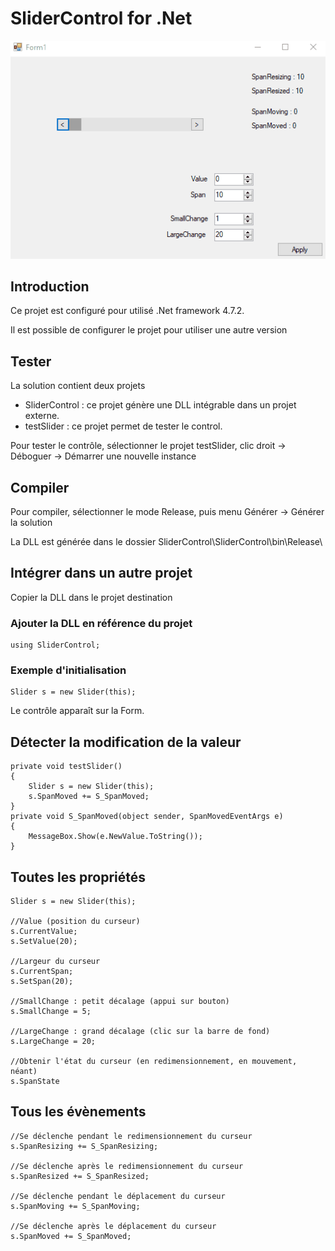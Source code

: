 # SliderControl for .Net

![demo](/testSlider/demo.gif)


## Introduction

Ce projet est configuré pour utilisé .Net framework 4.7.2.

Il est possible de configurer le projet pour utiliser une autre version


## Tester

La solution contient deux projets
- SliderControl : ce projet génère une DLL intégrable dans un projet externe.
- testSlider : ce projet permet de tester le control.

Pour tester le contrôle, sélectionner le projet testSlider, clic droit -> Déboguer -> Démarrer une nouvelle instance


## Compiler

Pour compiler, sélectionner le mode Release, puis menu Générer -> Générer la solution

La DLL est générée dans le dossier SliderControl\SliderControl\bin\Release\


## Intégrer dans un autre projet

Copier la DLL dans le projet destination

### Ajouter la DLL en référence du projet
	using SliderControl;

### Exemple d'initialisation
	Slider s = new Slider(this);

Le contrôle apparaît sur la Form.


## Détecter la modification de la valeur
	private void testSlider()
    {
        Slider s = new Slider(this);
        s.SpanMoved += S_SpanMoved;
    }
    private void S_SpanMoved(object sender, SpanMovedEventArgs e)
    {
        MessageBox.Show(e.NewValue.ToString());
    }


## Toutes les propriétés
	Slider s = new Slider(this);
	
	//Value (position du curseur)
	s.CurrentValue;
	s.SetValue(20);
	
	//Largeur du curseur
	s.CurrentSpan;
    s.SetSpan(20);
    
    //SmallChange : petit décalage (appui sur bouton)
    s.SmallChange = 5;

	//LargeChange : grand décalage (clic sur la barre de fond)
    s.LargeChange = 20;

    //Obtenir l'état du curseur (en redimensionnement, en mouvement, néant)
    s.SpanState


## Tous les évènements
	//Se déclenche pendant le redimensionnement du curseur
	s.SpanResizing += S_SpanResizing;
	
	//Se déclenche après le redimensionnement du curseur
	s.SpanResized += S_SpanResized;
	
	//Se déclenche pendant le déplacement du curseur
	s.SpanMoving += S_SpanMoving;
	
	//Se déclenche après le déplacement du curseur
	s.SpanMoved += S_SpanMoved;